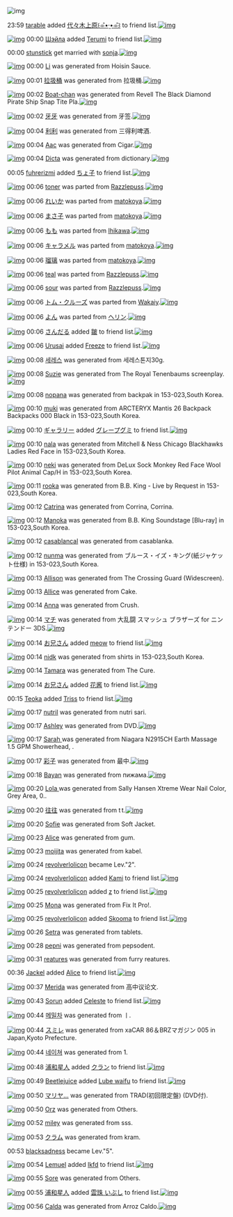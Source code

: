 ![img](http://gdrive-cdn.herokuapp.com/get/0B-nxIpt4DE2TdGhPalFPcFpSY0E/512px-barcode.png)

23:59 [tarable](http://www.barcodekanojo.com/user/485849/tarable) added [代々木上原꒰⌯͒•·̫•⌯͒꒱](http://www.barcodekanojo.com/kanojo/2608582/%E4%BB%A3%E3%80%85%E6%9C%A8%E4%B8%8A%E5%8E%9F%EA%92%B0%E2%8C%AF%CD%92%E2%80%A2%C2%B7%CC%AB%E2%80%A2%E2%8C%AF%CD%92%EA%92%B1) to friend list.[![img](http://www.deviantsart.com/17li0so.png)](http://www.barcodekanojo.com/kanojo/2608582/%E4%BB%A3%E3%80%85%E6%9C%A8%E4%B8%8A%E5%8E%9F%EA%92%B0%E2%8C%AF%CD%92%E2%80%A2%C2%B7%CC%AB%E2%80%A2%E2%8C%AF%CD%92%EA%92%B1) 

[![img](http://www.deviantsart.com/298c6ta.jpeg)](http://www.barcodekanojo.com/user/485976/%D0%A8%D1%8D%D0%B9%D0%BB%D0%B0) 00:00 [Шэйла](http://www.barcodekanojo.com/user/485976/%D0%A8%D1%8D%D0%B9%D0%BB%D0%B0) added [Terumi](http://www.barcodekanojo.com/kanojo/2488635/Terumi) to friend list.[![img](http://www.deviantsart.com/2fhrl4s.png)](http://www.barcodekanojo.com/kanojo/2488635/Terumi) 

00:00 [stunstick](http://www.barcodekanojo.com/user/485404/stunstick) get married with [sonja](http://www.barcodekanojo.com/kanojo/3116297/sonja).[![img](http://www.deviantsart.com/2ue46sq.png)](http://www.barcodekanojo.com/kanojo/3116297/sonja) 

[![img](http://www.deviantsart.com/3j1a135.png)](http://www.barcodekanojo.com/kanojo/3121396/Li) 00:00 [Li](http://www.barcodekanojo.com/kanojo/3121396/Li) was generated from Hoisin Sauce.

[![img](http://www.deviantsart.com/3t32bdp.png)](http://www.barcodekanojo.com/kanojo/3121397/%E6%8B%89%E5%9C%BE%E6%A1%B6) 00:01 [拉圾桶](http://www.barcodekanojo.com/kanojo/3121397/%E6%8B%89%E5%9C%BE%E6%A1%B6) was generated from 拉圾桶.[![img](http://www.deviantsart.com/37eo8ka.jpeg)](http://www.barcodekanojo.com/product_images/barcode/5889981/1410447618/%E6%8B%89%E5%9C%BE%E6%A1%B6.jpg) 

[![img](http://www.deviantsart.com/334ejth.png)](http://www.barcodekanojo.com/kanojo/3121398/Boat-chan) 00:02 [Boat-chan](http://www.barcodekanojo.com/kanojo/3121398/Boat-chan) was generated from Revell The Black Diamond Pirate Ship Snap Tite Pla.[![img](http://www.deviantsart.com/342uv5f.jpeg)](http://www.barcodekanojo.com/product_images/barcode/5889982/1410447737/Revell%20The%20Black%20Diamond%20Pirate%20Ship%20Snap%20Tite%20Pla.jpg) 

[![img](http://www.deviantsart.com/2skvqe3.png)](http://www.barcodekanojo.com/kanojo/3121399/%E7%89%99%E7%89%99) 00:02 [牙牙](http://www.barcodekanojo.com/kanojo/3121399/%E7%89%99%E7%89%99) was generated from 牙签.[![img](http://www.deviantsart.com/56g5gt.jpeg)](http://www.barcodekanojo.com/product_images/barcode/5889983/1410447763/%E7%89%99%E7%AD%BE.jpg) 

[![img](http://www.deviantsart.com/3lnogrq.png)](http://www.barcodekanojo.com/kanojo/3121400/%E5%88%A9%E5%88%A9) 00:04 [利利](http://www.barcodekanojo.com/kanojo/3121400/%E5%88%A9%E5%88%A9) was generated from 三得利啤酒.

[![img](http://www.deviantsart.com/3bmvi91.png)](http://www.barcodekanojo.com/kanojo/3121401/Aac) 00:04 [Aac](http://www.barcodekanojo.com/kanojo/3121401/Aac) was generated from Cigar.[![img](http://www.deviantsart.com/23g4rse.jpeg)](http://www.barcodekanojo.com/product_images/barcode/5889985/1410447817/50x50xCigar.jpg,qw=88,ah=88.pagespeed.ic.x440q8jOqN.jpg) 

[![img](http://www.deviantsart.com/27dnq9.png)](http://www.barcodekanojo.com/kanojo/3121402/Dicta) 00:04 [Dicta](http://www.barcodekanojo.com/kanojo/3121402/Dicta) was generated from dictionary.[![img](http://www.deviantsart.com/3ou6p98.jpeg)](http://www.barcodekanojo.com/product_images/barcode/5889986/1410447835/50x50xdictionary.jpg,qw=88,ah=88.pagespeed.ic.BpY87eOLx8.jpg) 

00:05 [fuhrerizmi](http://www.barcodekanojo.com/user/474269/fuhrerizmi) added [ちょ子](http://www.barcodekanojo.com/kanojo/778754/%E3%81%A1%E3%82%87%E5%AD%90) to friend list.[![img](http://www.deviantsart.com/1b2c7qj.png)](http://www.barcodekanojo.com/kanojo/778754/%E3%81%A1%E3%82%87%E5%AD%90) 

[![img](http://www.deviantsart.com/9e0rk1.png)](http://www.barcodekanojo.com/kanojo/3076768/toner) 00:06 [toner](http://www.barcodekanojo.com/kanojo/3076768/toner) was parted from [Razzlepuss](http://www.barcodekanojo.com/kanojo/3076768/toner).[![img](http://www.deviantsart.com/1i1jeb8.jpeg)](http://www.barcodekanojo.com/user/272567/Razzlepuss) 

[![img](http://www.deviantsart.com/37q59e4.png)](http://www.barcodekanojo.com/kanojo/2542631/%E3%82%8C%E3%81%84%E3%81%8B) 00:06 [れいか](http://www.barcodekanojo.com/kanojo/2542631/%E3%82%8C%E3%81%84%E3%81%8B) was parted from [matokoya](http://www.barcodekanojo.com/kanojo/2542631/%E3%82%8C%E3%81%84%E3%81%8B).[![img](http://www.deviantsart.com/2qe0j45.jpeg)](http://www.barcodekanojo.com/user/24932/matokoya) 

[![img](http://www.deviantsart.com/25mclh8.png)](http://www.barcodekanojo.com/kanojo/2543331/%E3%81%BE%E3%81%95%E5%AD%90) 00:06 [まさ子](http://www.barcodekanojo.com/kanojo/2543331/%E3%81%BE%E3%81%95%E5%AD%90) was parted from [matokoya](http://www.barcodekanojo.com/kanojo/2543331/%E3%81%BE%E3%81%95%E5%AD%90).[![img](http://www.deviantsart.com/2qe0j45.jpeg)](http://www.barcodekanojo.com/user/24932/matokoya) 

[![img](http://www.deviantsart.com/3359rlb.png)](http://www.barcodekanojo.com/kanojo/1805935/%E3%82%82%E3%82%82) 00:06 [もも](http://www.barcodekanojo.com/kanojo/1805935/%E3%82%82%E3%82%82) was parted from [Ihikawa](http://www.barcodekanojo.com/kanojo/1805935/%E3%82%82%E3%82%82).[![img](http://www.deviantsart.com/23q3t7f.png)](http://www.barcodekanojo.com/user/205124/Ihikawa) 

[![img](http://www.deviantsart.com/5u2ina.png)](http://www.barcodekanojo.com/kanojo/1654538/%E3%82%AD%E3%83%A3%E3%83%A9%E3%83%A1%E3%83%AB) 00:06 [キャラメル](http://www.barcodekanojo.com/kanojo/1654538/%E3%82%AD%E3%83%A3%E3%83%A9%E3%83%A1%E3%83%AB) was parted from [matokoya](http://www.barcodekanojo.com/kanojo/1654538/%E3%82%AD%E3%83%A3%E3%83%A9%E3%83%A1%E3%83%AB).[![img](http://www.deviantsart.com/2qe0j45.jpeg)](http://www.barcodekanojo.com/user/24932/matokoya) 

[![img](http://www.deviantsart.com/871dl7.png)](http://www.barcodekanojo.com/kanojo/881883/%E7%91%A0%E7%92%83) 00:06 [瑠璃](http://www.barcodekanojo.com/kanojo/881883/%E7%91%A0%E7%92%83) was parted from [matokoya](http://www.barcodekanojo.com/kanojo/881883/%E7%91%A0%E7%92%83).[![img](http://www.deviantsart.com/2qe0j45.jpeg)](http://www.barcodekanojo.com/user/24932/matokoya) 

[![img](http://www.deviantsart.com/3vv1r5l.png)](http://www.barcodekanojo.com/kanojo/3082376/teal) 00:06 [teal](http://www.barcodekanojo.com/kanojo/3082376/teal) was parted from [Razzlepuss](http://www.barcodekanojo.com/kanojo/3082376/teal).[![img](http://www.deviantsart.com/1i1jeb8.jpeg)](http://www.barcodekanojo.com/user/272567/Razzlepuss) 

[![img](http://www.deviantsart.com/14s00e0.png)](http://www.barcodekanojo.com/kanojo/3079955/sour) 00:06 [sour](http://www.barcodekanojo.com/kanojo/3079955/sour) was parted from [Razzlepuss](http://www.barcodekanojo.com/kanojo/3079955/sour).[![img](http://www.deviantsart.com/1i1jeb8.jpeg)](http://www.barcodekanojo.com/user/272567/Razzlepuss) 

[![img](http://www.deviantsart.com/rjjv2p.png)](http://www.barcodekanojo.com/kanojo/3091529/%E3%83%88%E3%83%A0%E3%83%BB%E3%82%AF%E3%83%AB%E3%83%BC%E3%82%BA) 00:06 [トム・クルーズ](http://www.barcodekanojo.com/kanojo/3091529/%E3%83%88%E3%83%A0%E3%83%BB%E3%82%AF%E3%83%AB%E3%83%BC%E3%82%BA) was parted from [Wakaiy](http://www.barcodekanojo.com/kanojo/3091529/%E3%83%88%E3%83%A0%E3%83%BB%E3%82%AF%E3%83%AB%E3%83%BC%E3%82%BA).[![img](http://www.deviantsart.com/1av6hn6.jpeg)](http://www.barcodekanojo.com/user/15856/Wakaiy) 

[![img](http://www.deviantsart.com/30jcprq.png)](http://www.barcodekanojo.com/kanojo/3065259/%E3%82%88%E3%82%93) 00:06 [よん](http://www.barcodekanojo.com/kanojo/3065259/%E3%82%88%E3%82%93) was parted from [ヘリン](http://www.barcodekanojo.com/kanojo/3065259/%E3%82%88%E3%82%93).[![img](http://www.deviantsart.com/dup0mf.jpeg)](http://www.barcodekanojo.com/user/227867/%E3%83%98%E3%83%AA%E3%83%B3) 

[![img](http://www.deviantsart.com/3usd558.jpeg)](http://www.barcodekanojo.com/user/482545/%E3%81%95%E3%82%93%E3%81%A0%E3%82%8B) 00:06 [さんだる](http://www.barcodekanojo.com/user/482545/%E3%81%95%E3%82%93%E3%81%A0%E3%82%8B) added [皺](http://www.barcodekanojo.com/kanojo/65900/%E7%9A%BA) to friend list.[![img](http://www.deviantsart.com/4pnb9b.png)](http://www.barcodekanojo.com/kanojo/65900/%E7%9A%BA) 

[![img](http://www.deviantsart.com/a0jk71.jpeg)](http://www.barcodekanojo.com/user/485866/Urusai) 00:06 [Urusai](http://www.barcodekanojo.com/user/485866/Urusai) added [Freeze](http://www.barcodekanojo.com/kanojo/2963171/Freeze) to friend list.[![img](http://www.deviantsart.com/1dhhpig.png)](http://www.barcodekanojo.com/kanojo/2963171/Freeze) 

[![img](http://www.deviantsart.com/3chr8t7.png)](http://www.barcodekanojo.com/kanojo/3121403/%EC%84%B8%EB%A0%88%EC%8A%A4) 00:08 [세레스](http://www.barcodekanojo.com/kanojo/3121403/%EC%84%B8%EB%A0%88%EC%8A%A4) was generated from 세레스톤지30g.

[![img](http://www.deviantsart.com/1ld5sue.png)](http://www.barcodekanojo.com/kanojo/3121404/Suzie) 00:08 [Suzie](http://www.barcodekanojo.com/kanojo/3121404/Suzie) was generated from The Royal Tenenbaums screenplay.[![img](http://www.deviantsart.com/3poupg7.jpeg)](http://www.barcodekanojo.com/product_images/barcode/5889991/1410448101/50x50xThe,P20Royal,P20Tenenbaums,P20screenplay.jpg,qw=88,ah=88.pagespeed.ic.ljaN-mxqGR.jpg) 

[![img](http://www.deviantsart.com/28e6c32.png)](http://www.barcodekanojo.com/kanojo/3121405/nopana) 00:08 [nopana](http://www.barcodekanojo.com/kanojo/3121405/nopana) was generated from backpak in 153-023,South Korea.

[![img](http://www.deviantsart.com/3qa6cmc.png)](http://www.barcodekanojo.com/kanojo/3121406/muki) 00:10 [muki](http://www.barcodekanojo.com/kanojo/3121406/muki) was generated from ARCTERYX Mantis 26 Backpack Backpacks 000 Black in 153-023,South Korea.

[![img](http://www.deviantsart.com/211mmn0.jpeg)](http://www.barcodekanojo.com/user/390103/%E3%82%AE%E3%83%A3%E3%83%A9%E3%83%AA%E3%83%BC) 00:10 [ギャラリー](http://www.barcodekanojo.com/user/390103/%E3%82%AE%E3%83%A3%E3%83%A9%E3%83%AA%E3%83%BC) added [グレープグミ](http://www.barcodekanojo.com/kanojo/2337004/%E3%82%B0%E3%83%AC%E3%83%BC%E3%83%97%E3%82%B0%E3%83%9F) to friend list.[![img](http://www.deviantsart.com/2ffuqfj.png)](http://www.barcodekanojo.com/kanojo/2337004/%E3%82%B0%E3%83%AC%E3%83%BC%E3%83%97%E3%82%B0%E3%83%9F) 

[![img](http://www.deviantsart.com/3vgks4b.png)](http://www.barcodekanojo.com/kanojo/3121407/nala) 00:10 [nala](http://www.barcodekanojo.com/kanojo/3121407/nala) was generated from Mitchell &amp; Ness Chicago Blackhawks Ladies Red Face in 153-023,South Korea.

[![img](http://www.deviantsart.com/2chc2ib.png)](http://www.barcodekanojo.com/kanojo/3121408/neki) 00:10 [neki](http://www.barcodekanojo.com/kanojo/3121408/neki) was generated from DeLux Sock Monkey Red Face Wool Pilot Animal Cap/H in 153-023,South Korea.

[![img](http://www.deviantsart.com/26e4doo.png)](http://www.barcodekanojo.com/kanojo/3121409/rooka) 00:11 [rooka](http://www.barcodekanojo.com/kanojo/3121409/rooka) was generated from B.B. King - Live by Request in 153-023,South Korea.

[![img](http://www.deviantsart.com/29mf0bg.png)](http://www.barcodekanojo.com/kanojo/3121410/Catrina) 00:12 [Catrina](http://www.barcodekanojo.com/kanojo/3121410/Catrina) was generated from Corrina, Corrina.

[![img](http://www.deviantsart.com/faacbh.png)](http://www.barcodekanojo.com/kanojo/3121411/Manoka) 00:12 [Manoka](http://www.barcodekanojo.com/kanojo/3121411/Manoka) was generated from B.B. King Soundstage [Blu-ray] in 153-023,South Korea.

[![img](http://www.deviantsart.com/1p7h93d.png)](http://www.barcodekanojo.com/kanojo/3121412/casablancal) 00:12 [casablancal](http://www.barcodekanojo.com/kanojo/3121412/casablancal) was generated from casablanka.

[![img](http://www.deviantsart.com/140tprn.png)](http://www.barcodekanojo.com/kanojo/3121413/nunma) 00:12 [nunma](http://www.barcodekanojo.com/kanojo/3121413/nunma) was generated from ブルース・イズ・キング(紙ジャケット仕様) in 153-023,South Korea.

[![img](http://www.deviantsart.com/1r3vtn3.png)](http://www.barcodekanojo.com/kanojo/3121414/Allison) 00:13 [Allison](http://www.barcodekanojo.com/kanojo/3121414/Allison) was generated from The Crossing Guard (Widescreen).

[![img](http://www.deviantsart.com/2jqgap4.png)](http://www.barcodekanojo.com/kanojo/3121415/Allice) 00:13 [Allice](http://www.barcodekanojo.com/kanojo/3121415/Allice) was generated from Cake.

[![img](http://www.deviantsart.com/2cd0l2q.png)](http://www.barcodekanojo.com/kanojo/3121416/Anna) 00:14 [Anna](http://www.barcodekanojo.com/kanojo/3121416/Anna) was generated from Crush.

[![img](http://www.deviantsart.com/1b24ahh.png)](http://www.barcodekanojo.com/kanojo/3121417/%E3%83%9E%E3%83%81) 00:14 [マチ](http://www.barcodekanojo.com/kanojo/3121417/%E3%83%9E%E3%83%81) was generated from 大乱闘 スマッシュ ブラザーズ for ニンテンドー 3DS.[![img](http://www.deviantsart.com/181e4u.jpeg)](http://www.barcodekanojo.com/product_images/barcode/5890005/1410448406/%E5%A4%A7%E4%B9%B1%E9%97%98%20%E3%82%B9%E3%83%9E%E3%83%83%E3%82%B7%E3%83%A5%20%E3%83%96%E3%83%A9%E3%82%B6%E3%83%BC%E3%82%BA%20for%20%E3%83%8B%E3%83%B3%E3%83%86%E3%83%B3%E3%83%89%E3%83%BC%203DS.jpg) 

[![img](http://www.deviantsart.com/l9tsif.jpeg)](http://www.barcodekanojo.com/user/486161/%E3%81%8A%E5%85%84%E3%81%95%E3%82%93) 00:14 [お兄さん](http://www.barcodekanojo.com/user/486161/%E3%81%8A%E5%85%84%E3%81%95%E3%82%93) added [meow](http://www.barcodekanojo.com/kanojo/2598918/meow) to friend list.[![img](http://www.deviantsart.com/15lqnn.png)](http://www.barcodekanojo.com/kanojo/2598918/meow) 

[![img](http://www.deviantsart.com/3gdoe49.png)](http://www.barcodekanojo.com/kanojo/3121418/nidk) 00:14 [nidk](http://www.barcodekanojo.com/kanojo/3121418/nidk) was generated from shirts in 153-023,South Korea.

[![img](http://www.deviantsart.com/2tc3ec2.png)](http://www.barcodekanojo.com/kanojo/3121419/Tamara) 00:14 [Tamara](http://www.barcodekanojo.com/kanojo/3121419/Tamara) was generated from The Cure.

[![img](http://www.deviantsart.com/l9tsif.jpeg)](http://www.barcodekanojo.com/user/486161/%E3%81%8A%E5%85%84%E3%81%95%E3%82%93) 00:14 [お兄さん](http://www.barcodekanojo.com/user/486161/%E3%81%8A%E5%85%84%E3%81%95%E3%82%93) added [花酱](http://www.barcodekanojo.com/kanojo/2846609/%E8%8A%B1%E9%85%B1) to friend list.[![img](http://www.deviantsart.com/3q9m5mc.png)](http://www.barcodekanojo.com/kanojo/2846609/%E8%8A%B1%E9%85%B1) 

00:15 [Teoka](http://www.barcodekanojo.com/user/485546/Teoka) added [Triss](http://www.barcodekanojo.com/kanojo/2861587/Triss) to friend list.[![img](http://www.deviantsart.com/2fo67d6.png)](http://www.barcodekanojo.com/kanojo/2861587/Triss) 

[![img](http://www.deviantsart.com/2oam303.png)](http://www.barcodekanojo.com/kanojo/3121420/nutril) 00:17 [nutril](http://www.barcodekanojo.com/kanojo/3121420/nutril) was generated from nutri sari.

[![img](http://www.deviantsart.com/2phftne.png)](http://www.barcodekanojo.com/kanojo/3121421/Ashley) 00:17 [Ashley](http://www.barcodekanojo.com/kanojo/3121421/Ashley) was generated from DVD.[![img](http://www.deviantsart.com/6639d.jpeg)](http://www.barcodekanojo.com/product_images/barcode/5890012/1410448611/50x50xDVD.jpg,qw=88,ah=88.pagespeed.ic.MCi2K2aD5v.jpg) 

[![img](http://www.deviantsart.com/vs9623.png)](http://www.barcodekanojo.com/kanojo/3121422/Sarah%20) 00:17 [Sarah ](http://www.barcodekanojo.com/kanojo/3121422/Sarah%20) was generated from Niagara N2915CH Earth Massage 1.5 GPM Showerhead, .

[![img](http://www.deviantsart.com/4un9cu.png)](http://www.barcodekanojo.com/kanojo/3121423/%E5%BD%A9%E5%AD%90) 00:17 [彩子](http://www.barcodekanojo.com/kanojo/3121423/%E5%BD%A9%E5%AD%90) was generated from 最中.[![img](http://www.deviantsart.com/2tuhqt7.jpeg)](http://www.barcodekanojo.com/product_images/barcode/5890014/1410448614/50x50x,PE6,P9C,P80,PE4,PB8,PAD.jpg,qw=88,ah=88.pagespeed.ic.VbX2ck9Sja.jpg) 

[![img](http://www.deviantsart.com/2lkanhu.png)](http://www.barcodekanojo.com/kanojo/3121424/Bayan) 00:18 [Bayan](http://www.barcodekanojo.com/kanojo/3121424/Bayan) was generated from пижама.[![img](http://www.deviantsart.com/1q3dstb.jpeg)](http://www.barcodekanojo.com/product_images/barcode/5890015/1410448660/50x50x,PD0,PBF,PD0,PB8,PD0,PB6,PD0,PB0,PD0,PBC,PD0,PB0.jpg,qw=88,ah=88.pagespeed.ic.Mm5ye6uJXo.jpg) 

[![img](http://www.deviantsart.com/2rg0dr2.png)](http://www.barcodekanojo.com/kanojo/3121425/Lola%20) 00:20 [Lola ](http://www.barcodekanojo.com/kanojo/3121425/Lola%20) was generated from Sally Hansen Xtreme Wear Nail Color, Grey Area, 0..

[![img](http://www.deviantsart.com/edk5h2.png)](http://www.barcodekanojo.com/kanojo/3121426/%E5%BE%80%E5%BE%80) 00:20 [往往](http://www.barcodekanojo.com/kanojo/3121426/%E5%BE%80%E5%BE%80) was generated from t t.[![img](http://www.deviantsart.com/3bvcpnv.jpeg)](http://www.barcodekanojo.com/product_images/barcode/5890017/1410448780/50x50xt,PE2,P80,P86t.jpg,qw=88,ah=88.pagespeed.ic.54KHpvXgV8.jpg) 

[![img](http://www.deviantsart.com/1dp72ut.png)](http://www.barcodekanojo.com/kanojo/3121427/Sofie) 00:20 [Sofie](http://www.barcodekanojo.com/kanojo/3121427/Sofie) was generated from Soft Jacket.

[![img](http://www.deviantsart.com/1khlpb0.png)](http://www.barcodekanojo.com/kanojo/3121428/Alice) 00:23 [Alice](http://www.barcodekanojo.com/kanojo/3121428/Alice) was generated from gum.

[![img](http://www.deviantsart.com/lunpc.png)](http://www.barcodekanojo.com/kanojo/3121429/moijita) 00:23 [moijita](http://www.barcodekanojo.com/kanojo/3121429/moijita) was generated from kabel.

[![img](http://www.deviantsart.com/c3crdl.jpeg)](http://www.barcodekanojo.com/user/484548/revolverlolicon) 00:24 [revolverlolicon](http://www.barcodekanojo.com/user/484548/revolverlolicon) became Lev."2".

[![img](http://www.deviantsart.com/c3crdl.jpeg)](http://www.barcodekanojo.com/user/484548/revolverlolicon) 00:24 [revolverlolicon](http://www.barcodekanojo.com/user/484548/revolverlolicon) added [Kami](http://www.barcodekanojo.com/kanojo/232094/Kami) to friend list.[![img](http://www.deviantsart.com/2m8sto.png)](http://www.barcodekanojo.com/kanojo/232094/Kami) 

[![img](http://www.deviantsart.com/c3crdl.jpeg)](http://www.barcodekanojo.com/user/484548/revolverlolicon) 00:25 [revolverlolicon](http://www.barcodekanojo.com/user/484548/revolverlolicon) added [z](http://www.barcodekanojo.com/kanojo/3101749/z) to friend list.[![img](http://www.deviantsart.com/9a7omh.png)](http://www.barcodekanojo.com/kanojo/3101749/z) 

[![img](http://www.deviantsart.com/1b2ffb0.png)](http://www.barcodekanojo.com/kanojo/3121430/Mona) 00:25 [Mona](http://www.barcodekanojo.com/kanojo/3121430/Mona) was generated from Fix It Pro!.

[![img](http://www.deviantsart.com/c3crdl.jpeg)](http://www.barcodekanojo.com/user/484548/revolverlolicon) 00:25 [revolverlolicon](http://www.barcodekanojo.com/user/484548/revolverlolicon) added [Skooma](http://www.barcodekanojo.com/kanojo/2689306/Skooma) to friend list.[![img](http://www.deviantsart.com/k5alpo.png)](http://www.barcodekanojo.com/kanojo/2689306/Skooma) 

[![img](http://www.deviantsart.com/12go417.png)](http://www.barcodekanojo.com/kanojo/3121431/Setra) 00:26 [Setra](http://www.barcodekanojo.com/kanojo/3121431/Setra) was generated from tablets.

[![img](http://www.deviantsart.com/3bu8aei.png)](http://www.barcodekanojo.com/kanojo/3121432/pepni) 00:28 [pepni](http://www.barcodekanojo.com/kanojo/3121432/pepni) was generated from pepsodent.

[![img](http://www.deviantsart.com/2g5uje4.png)](http://www.barcodekanojo.com/kanojo/3121433/reatures) 00:31 [reatures](http://www.barcodekanojo.com/kanojo/3121433/reatures) was generated from furry reatures.

00:36 [Jackel](http://www.barcodekanojo.com/user/486162/Jackel) added [Alice](http://www.barcodekanojo.com/kanojo/825701/Alice) to friend list.[![img](http://www.deviantsart.com/ct5qdh.png)](http://www.barcodekanojo.com/kanojo/825701/Alice) 

[![img](http://www.deviantsart.com/2m53b1c.png)](http://www.barcodekanojo.com/kanojo/3121434/Merida) 00:37 [Merida](http://www.barcodekanojo.com/kanojo/3121434/Merida) was generated from 高中议论文.

[![img](http://www.deviantsart.com/2oa5dt.jpeg)](http://www.barcodekanojo.com/user/486006/Sorun) 00:43 [Sorun](http://www.barcodekanojo.com/user/486006/Sorun) added [Celeste](http://www.barcodekanojo.com/kanojo/2398090/Celeste) to friend list.[![img](http://www.deviantsart.com/3p1qdfv.png)](http://www.barcodekanojo.com/kanojo/2398090/Celeste) 

[![img](http://www.deviantsart.com/1qslm58.png)](http://www.barcodekanojo.com/kanojo/3121435/%EB%A9%94%EB%B0%80%EC%B0%A8) 00:44 [메밀차](http://www.barcodekanojo.com/kanojo/3121435/%EB%A9%94%EB%B0%80%EC%B0%A8) was generated from ㅣ.

[![img](http://www.deviantsart.com/1nlvd36.png)](http://www.barcodekanojo.com/kanojo/3121436/%E3%82%B9%E3%83%9F%E3%83%AC) 00:44 [スミレ](http://www.barcodekanojo.com/kanojo/3121436/%E3%82%B9%E3%83%9F%E3%83%AC) was generated from xaCAR 86＆BRZマガジン 005 in Japan,Kyoto Prefecture.

[![img](http://www.deviantsart.com/1751so8.png)](http://www.barcodekanojo.com/kanojo/3121437/%EB%84%A4%EC%9D%B4%EC%B3%90) 00:44 [네이쳐](http://www.barcodekanojo.com/kanojo/3121437/%EB%84%A4%EC%9D%B4%EC%B3%90) was generated from 1.

[![img](http://www.deviantsart.com/2qdd2m5.jpeg)](http://www.barcodekanojo.com/user/407831/%E6%B5%A6%E5%92%8C%E6%98%9F%E4%BA%BA) 00:48 [浦和星人](http://www.barcodekanojo.com/user/407831/%E6%B5%A6%E5%92%8C%E6%98%9F%E4%BA%BA) added [クラン](http://www.barcodekanojo.com/kanojo/2670105/%E3%82%AF%E3%83%A9%E3%83%B3) to friend list.[![img](http://www.deviantsart.com/2f8ak8f.png)](http://www.barcodekanojo.com/kanojo/2670105/%E3%82%AF%E3%83%A9%E3%83%B3) 

[![img](http://www.deviantsart.com/3al7vn7.jpeg)](http://www.barcodekanojo.com/user/480948/Beetlejuice) 00:49 [Beetlejuice](http://www.barcodekanojo.com/user/480948/Beetlejuice) added [Lube waifu](http://www.barcodekanojo.com/kanojo/2435178/Lube%20waifu) to friend list.[![img](http://www.deviantsart.com/35c5p9u.png)](http://www.barcodekanojo.com/kanojo/2435178/Lube%20waifu) 

[![img](http://www.deviantsart.com/j7oufn.png)](http://www.barcodekanojo.com/kanojo/3121438/%E3%83%9E%E3%83%AA%E3%83%A4%E2%80%A6) 00:50 [マリヤ…](http://www.barcodekanojo.com/kanojo/3121438/%E3%83%9E%E3%83%AA%E3%83%A4%E2%80%A6) was generated from TRAD(初回限定盤) (DVD付).

[![img](http://www.deviantsart.com/15l2122.png)](http://www.barcodekanojo.com/kanojo/3121439/Orz) 00:50 [Orz](http://www.barcodekanojo.com/kanojo/3121439/Orz) was generated from Others.

[![img](http://www.deviantsart.com/32erheo.png)](http://www.barcodekanojo.com/kanojo/3121440/miley) 00:52 [miley](http://www.barcodekanojo.com/kanojo/3121440/miley) was generated from sss.

[![img](http://www.deviantsart.com/20ur6ll.png)](http://www.barcodekanojo.com/kanojo/3121441/%E3%82%AF%E3%83%A9%E3%83%A0) 00:53 [クラム](http://www.barcodekanojo.com/kanojo/3121441/%E3%82%AF%E3%83%A9%E3%83%A0) was generated from kram.

00:53 [blacksadness](http://www.barcodekanojo.com/user/478575/blacksadness) became Lev."5".

[![img](http://www.deviantsart.com/7qpe2p.jpeg)](http://www.barcodekanojo.com/user/477676/Lemuel) 00:54 [Lemuel](http://www.barcodekanojo.com/user/477676/Lemuel) added [lkfd](http://www.barcodekanojo.com/kanojo/2714718/lkfd) to friend list.[![img](http://www.deviantsart.com/24ii838.png)](http://www.barcodekanojo.com/kanojo/2714718/lkfd) 

[![img](http://www.deviantsart.com/2lp2559.png)](http://www.barcodekanojo.com/kanojo/3121442/Sore) 00:55 [Sore](http://www.barcodekanojo.com/kanojo/3121442/Sore) was generated from Others.

[![img](http://www.deviantsart.com/2qdd2m5.jpeg)](http://www.barcodekanojo.com/user/407831/%E6%B5%A6%E5%92%8C%E6%98%9F%E4%BA%BA) 00:55 [浦和星人](http://www.barcodekanojo.com/user/407831/%E6%B5%A6%E5%92%8C%E6%98%9F%E4%BA%BA) added [雲珠 いぶし](http://www.barcodekanojo.com/kanojo/1864793/%E9%9B%B2%E7%8F%A0%20%E3%81%84%E3%81%B6%E3%81%97) to friend list.[![img](http://www.deviantsart.com/2p0qmev.png)](http://www.barcodekanojo.com/kanojo/1864793/%E9%9B%B2%E7%8F%A0%20%E3%81%84%E3%81%B6%E3%81%97) 

[![img](http://www.deviantsart.com/2898o73.png)](http://www.barcodekanojo.com/kanojo/3121443/Calda) 00:56 [Calda](http://www.barcodekanojo.com/kanojo/3121443/Calda) was generated from Arroz Caldo.[![img](http://www.deviantsart.com/1gmak7i.jpeg)](http://www.barcodekanojo.com/product_images/barcode/5890043/1410450935/50x50xArroz,P20Caldo.jpg,qw=88,ah=88.pagespeed.ic.RnmlP95DLh.jpg) 

